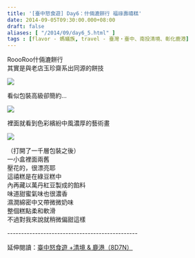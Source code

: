 ```yaml
---
title: '[臺中怒食遊] Day6：什倆漉餅行 福祿壽禧糕'
date: 2014-09-05T09:30:00.000+08:00
draft: false
aliases: [ "/2014/09/day6_5.html" ]
tags : [flavor - 螞蟻族, travel - 臺灣・臺中、南投清境、彰化鹿港]
---
```


RoooRoo什倆漉餅行  
其實是與老店玉珍齋系出同源的餅技  

[![](https://3.bp.blogspot.com/-T9RXi9BpkiM/XExM5zbjo5I/AAAAAAAAGx8/AanhLV0iP90x2IdlSw3FB5tN18ys1qMJwCLcBGAs/s640/14904780687_eb88e9405d_z.jpg)](https://3.bp.blogspot.com/-T9RXi9BpkiM/XExM5zbjo5I/AAAAAAAAGx8/AanhLV0iP90x2IdlSw3FB5tN18ys1qMJwCLcBGAs/s1600/14904780687_eb88e9405d_z.jpg)

看似包裝高級卻簡約...  

[![](https://4.bp.blogspot.com/-8EH2EDT5JFc/XExM-hm8gkI/AAAAAAAAGyA/Qj6dIO3PfusDWArgBPHYxM8drwqWqp9LACLcBGAs/s640/15091331765_7bc8e585dc_z.jpg)](https://4.bp.blogspot.com/-8EH2EDT5JFc/XExM-hm8gkI/AAAAAAAAGyA/Qj6dIO3PfusDWArgBPHYxM8drwqWqp9LACLcBGAs/s1600/15091331765_7bc8e585dc_z.jpg)

裡面就看到色彩繽紛中風濃厚的藝術畫  

[![](https://4.bp.blogspot.com/-WOjlBh9SweQ/XExNDI0weCI/AAAAAAAAGyE/zVQqaNFfKi834RN2i_D_XowMzL0Q8_PKACLcBGAs/s640/14904650119_47f1ef9664_z.jpg)](https://4.bp.blogspot.com/-WOjlBh9SweQ/XExNDI0weCI/AAAAAAAAGyE/zVQqaNFfKi834RN2i_D_XowMzL0Q8_PKACLcBGAs/s1600/14904650119_47f1ef9664_z.jpg)

（打開了一千層包裝之後）  
一小盒裡面兩舊  
壓花的，很漂亮耶  
這禧糕是在綠豆糕中  
內再藏以萬丹紅豆製成的餡料  
味道甜蜜氣味也很濃香  
濕潤綿密中又帶微微奶味  
整個糕點柔和軟滑  
不過對我來說就稍微偏甜這樣  
  
\-----------------------------------------------  
  
延伸閱讀：[臺中怒食遊 +清境 & 鹿港（8D7N）](http://www.hidie.net/2014/09/8d7n.html)